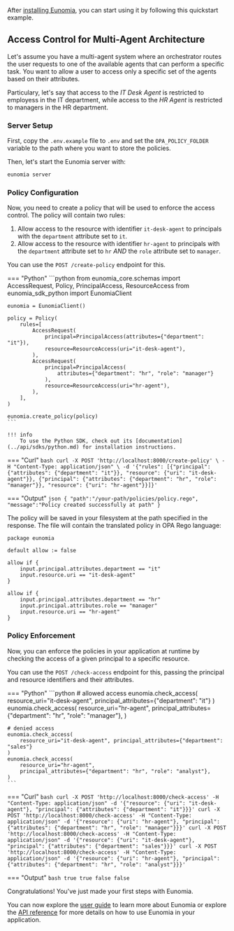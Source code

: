 After [installing Eunomia](installation.md), you can start using it by following this quickstart example.

## Access Control for Multi-Agent Architecture

Let's assume you have a multi-agent system where an orchestrator routes the user requests to one of the available agents that can perform a specific task. You want to allow a user to access only a specific set of the agents based on their attributes.

Particulary, let's say that access to the _IT Desk Agent_ is restricted to employess in the IT department, while access to the _HR Agent_ is restricted to managers in the HR department.

### Server Setup

First, copy the `.env.example` file to `.env` and set the `OPA_POLICY_FOLDER` variable to the path where you want to store the policies.

Then, let's start the Eunomia server with:

```bash
eunomia server
```

### Policy Configuration

Now, you need to create a policy that will be used to enforce the access control. The policy will contain two rules:

1. Allow access to the resource with identifier `it-desk-agent` to principals with the `department` attribute set to `it`.
2. Allow access to the resource with identifier `hr-agent` to principals with the `department` attribute set to `hr` _AND_ the `role` attribute set to `manager`.

You can use the `POST /create-policy` endpoint for this.

=== "Python"
    ```python
    from eunomia_core.schemas import AccessRequest, Policy, PrincipalAccess, ResourceAccess
    from eunomia_sdk_python import EunomiaClient

    eunomia = EunomiaClient()

    policy = Policy(
        rules=[
            AccessRequest(
                principal=PrincipalAccess(attributes={"department": "it"}),
                resource=ResourceAccess(uri="it-desk-agent"),
            ),
            AccessRequest(
                principal=PrincipalAccess(
                    attributes={"department": "hr", "role": "manager"}
                ),
                resource=ResourceAccess(uri="hr-agent"),
            ),
        ],
    )

    eunomia.create_policy(policy)
    ```

    !!! info
        To use the Python SDK, check out its [documentation](../api/sdks/python.md) for installation instructions.

=== "Curl"
    ```bash
    curl -X POST 'http://localhost:8000/create-policy' \
    -H "Content-Type: application/json" \
    -d '{"rules": [{"principal": {"attributes": {"department": "it"}}, "resource": {"uri": "it-desk-agent"}}, {"principal": {"attributes": {"department": "hr", "role": "manager"}}, "resource": {"uri": "hr-agent"}}]}'
    ```

=== "Output"
    ```json
    {
        "path":"/your-path/policies/policy.rego",
        "message":"Policy created successfully at path"
    }
    ```

The policy will be saved in your filesystem at the path specified in the response. The file will contain the translated policy in OPA Rego language:

```rego
package eunomia

default allow := false

allow if {
	input.principal.attributes.department == "it"
	input.resource.uri == "it-desk-agent"
}

allow if {
	input.principal.attributes.department == "hr"
	input.principal.attributes.role == "manager"
	input.resource.uri == "hr-agent"
}
```

### Policy Enforcement

Now, you can enforce the policies in your application at runtime by checking the access of a given principal to a specific resource.

You can use the `POST /check-access` endpoint for this, passing the principal and resource identifiers and their attributes.

=== "Python"
    ```python
    # allowed access
    eunomia.check_access(
        resource_uri="it-desk-agent", principal_attributes={"department": "it"}
    )
    eunomia.check_access(
        resource_uri="hr-agent",
        principal_attributes={"department": "hr", "role": "manager"},
    )

    # denied access
    eunomia.check_access(
        resource_uri="it-desk-agent", principal_attributes={"department": "sales"}
    )
    eunomia.check_access(
        resource_uri="hr-agent",
        principal_attributes={"department": "hr", "role": "analyst"},
    )
    ```

=== "Curl"
    ```bash
    curl -X POST 'http://localhost:8000/check-access' -H "Content-Type: application/json" -d '{"resource": {"uri": "it-desk-agent"}, "principal": {"attributes": {"department": "it"}}}'
    curl -X POST 'http://localhost:8000/check-access' -H "Content-Type: application/json" -d '{"resource": {"uri": "hr-agent"}, "principal": {"attributes": {"department": "hr", "role": "manager"}}}'
    curl -X POST 'http://localhost:8000/check-access' -H "Content-Type: application/json" -d '{"resource": {"uri": "it-desk-agent"}, "principal": {"attributes": {"department": "sales"}}}'
    curl -X POST 'http://localhost:8000/check-access' -H "Content-Type: application/json" -d '{"resource": {"uri": "hr-agent"}, "principal": {"attributes": {"department": "hr", "role": "analyst"}}}'
    ```

=== "Output"
    ```bash
    true
    true
    false
    false
    ```

Congratulations! You've just made your first steps with Eunomia.

You can now explore the [user guide](user_guide/index.md) to learn more about Eunomia or explore the [API reference](../api/index.md) for more details on how to use Eunomia in your application.
